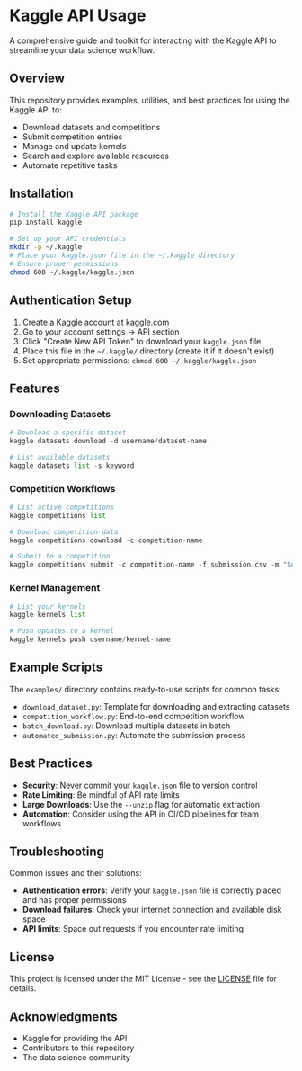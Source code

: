 # Kaggle API Usage

A comprehensive guide and toolkit for interacting with the Kaggle API to streamline your data science workflow.

## Overview

This repository provides examples, utilities, and best practices for using the Kaggle API to:
- Download datasets and competitions
- Submit competition entries
- Manage and update kernels
- Search and explore available resources
- Automate repetitive tasks

## Installation

```bash
# Install the Kaggle API package
pip install kaggle

# Set up your API credentials
mkdir -p ~/.kaggle
# Place your kaggle.json file in the ~/.kaggle directory
# Ensure proper permissions
chmod 600 ~/.kaggle/kaggle.json
```

## Authentication Setup

1. Create a Kaggle account at [kaggle.com](https://www.kaggle.com)
2. Go to your account settings → API section
3. Click "Create New API Token" to download your `kaggle.json` file
4. Place this file in the `~/.kaggle/` directory (create it if it doesn't exist)
5. Set appropriate permissions: `chmod 600 ~/.kaggle/kaggle.json`

## Features

### Downloading Datasets
```python
# Download a specific dataset
kaggle datasets download -d username/dataset-name

# List available datasets
kaggle datasets list -s keyword
```

### Competition Workflows
```python
# List active competitions
kaggle competitions list

# Download competition data
kaggle competitions download -c competition-name

# Submit to a competition
kaggle competitions submit -c competition-name -f submission.csv -m "Submission message"
```

### Kernel Management
```python
# List your kernels
kaggle kernels list

# Push updates to a kernel
kaggle kernels push username/kernel-name
```

## Example Scripts

The `examples/` directory contains ready-to-use scripts for common tasks:
- `download_dataset.py`: Template for downloading and extracting datasets
- `competition_workflow.py`: End-to-end competition workflow
- `batch_download.py`: Download multiple datasets in batch
- `automated_submission.py`: Automate the submission process

## Best Practices

- **Security**: Never commit your `kaggle.json` file to version control
- **Rate Limiting**: Be mindful of API rate limits
- **Large Downloads**: Use the `--unzip` flag for automatic extraction
- **Automation**: Consider using the API in CI/CD pipelines for team workflows

## Troubleshooting

Common issues and their solutions:
- **Authentication errors**: Verify your `kaggle.json` file is correctly placed and has proper permissions
- **Download failures**: Check your internet connection and available disk space
- **API limits**: Space out requests if you encounter rate limiting

## License

This project is licensed under the MIT License - see the [LICENSE](LICENSE) file for details.

## Acknowledgments

- Kaggle for providing the API
- Contributors to this repository
- The data science community
